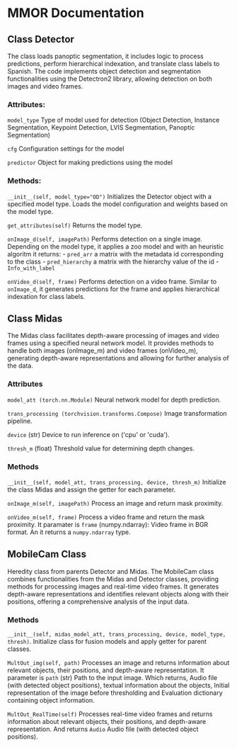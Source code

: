 # MMOR Documentation


## Class Detector
The class loads panoptic segmentation, it includes logic to process predictions, perform hierarchical indexation, and translate class labels to Spanish.
The code implements object detection and segmentation functionalities using the Detectron2 library, allowing detection on both images and video frames.

### Attributes:
```model_type``` Type of model used for detection (Object Detection, Instance Segmentation, Keypoint Detection, LVIS Segmentation, Panoptic Segmentation)

```cfg``` Configuration settings for the model

```predictor``` Object for making predictions using the model

### Methods:
```__init__(self, model_type="OD")``` Initializes the Detector object with a specified model type. Loads the model configuration and weights based on the model type.

```get_attributes(self)``` Returns the model type.

```onImage_d(self, imagePath)``` Performs detection on a single image. Depending on the model type, it applies a zoo model and with an heuristic algoritm it returns:
    - ```pred_arr``` a matrix with the metadata id corresponding to the class
    - ```pred_hierarchy``` a matrix with the hierarchy value of the id
    - ```Info_with_label``` 

```onVideo_d(self, frame)``` Performs detection on a video frame. Similar to ```onImage_d```, it generates predictions for the frame and applies hierarchical indexation for class labels.

## Class Midas
The Midas class facilitates depth-aware processing of images and video frames using a specified neural network model. It provides methods to handle both images (onImage_m) and video frames (onVideo_m), generating depth-aware representations and allowing for further analysis of the data.

### Attributes
```model_att (torch.nn.Module)``` Neural network model for depth prediction.

```trans_processing (torchvision.transforms.Compose)``` Image transformation pipeline.

```device``` (str) Device to run inference on ('cpu' or 'cuda').

```thresh_m``` (float) Threshold value for determining depth changes.

### Methods
```__init__(self, model_att, trans_processing, device, thresh_m)``` Initialize the class Midas and assign the getter for each parameter.

```onImage_m(self, imagePath)``` Process an image and return mask proximity.

```onVideo_m(self, frame)``` Process a video frame and return the mask proximity. It paramater is ```frame``` (numpy.ndarray): Video frame in BGR format. An it returns a ```numpy.ndarray``` type.

## MobileCam Class
Heredity class from parents Detector and Midas. The MobileCam class combines functionalities from the Midas and Detector classes, providing methods for processing images and real-time video frames. It generates depth-aware representations and identifies relevant objects along with their positions, offering a comprehensive analysis of the input data.

### Methods
```__init__(self, midas_model_att, trans_processing, device, model_type, thresh)```. Initialize class for fusion models and apply getter for parent classes.

```MultOut_img(self, path)``` Processes an image and returns information about relevant objects, their positions, and depth-aware representation. It parameter is ```path``` (str) Path to the input image. Which returns, Audio file (with detected object positions), textual information about the objects, Initial representation of the image before thresholding and Evaluation dictionary containing object information.

```MultOut_RealTime(self)``` Processes real-time video frames and returns information about relevant objects, their positions, and depth-aware representation. And returns ```Audio``` Audio file (with detected object positions).



